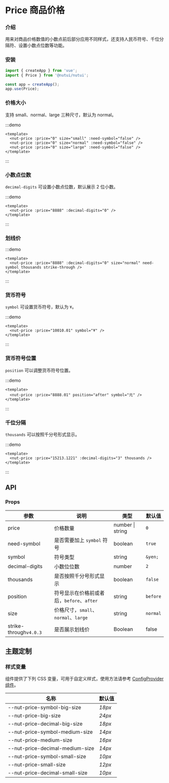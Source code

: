 # Price 商品价格

### 介绍

用来对商品价格数值的小数点前后部分应用不同样式，还支持人民币符号、千位分隔符、设置小数点位数等功能。

### 安装

```js
import { createApp } from 'vue';
import { Price } from '@nutui/nutui';

const app = createApp();
app.use(Price);
```

### 价格大小

支持 small、normal、large 三种尺寸，默认为 normal。

:::demo

```vue
<template>
  <nut-price :price="0" size="small" :need-symbol="false" />
  <nut-price :price="0" size="normal" :need-symbol="false" />
  <nut-price :price="0" size="large" :need-symbol="false" />
</template>
```

:::

### 小数点位数

`decimal-digits` 可设置小数点位数，默认展示 2 位小数。

:::demo

```vue
<template>
  <nut-price :price="8888" :decimal-digits="0" />
</template>
```

:::

### 划线价

:::demo

```vue
<template>
  <nut-price :price="8888" :decimal-digits="0" size="normal" need-symbol thousands strike-through />
</template>
```

:::

### 货币符号

`symbol` 可设置货币符号，默认为 `¥`。

:::demo

```vue
<template>
  <nut-price :price="10010.01" symbol="¥" />
</template>
```

:::

### 货币符号位置

`position` 可以调整货币符号位置。

:::demo

```vue
<template>
  <nut-price :price="8888.01" position="after" symbol="元" />
</template>
```

:::

### 千位分隔

`thousands` 可以按照千分号形式显示。

:::demo

```vue
<template>
  <nut-price :price="15213.1221" :decimal-digits="3" thousands />
</template>
```

:::

## API

### Props

| 参数                   | 说明                                      | 类型             | 默认值   |
| ---------------------- | ----------------------------------------- | ---------------- | -------- |
| price                  | 价格数量                                  | number \| string | `0`      |
| need-symbol            | 是否需要加上 `symbol` 符号                | boolean          | `true`   |
| symbol                 | 符号类型                                  | string           | `&yen;`  |
| decimal-digits         | 小数位位数                                | number           | `2`      |
| thousands              | 是否按照千分号形式显示                    | boolean          | `false`  |
| position               | 符号显示在价格前或者后，`before`、`after` | string           | `before` |
| size                   | 价格尺寸，`small`、`normal`、`large`      | string           | `normal` |
| strike-through`v4.0.3` | 是否展示划线价                            | Boolean          | false    |

## 主题定制

### 样式变量

组件提供了下列 CSS 变量，可用于自定义样式，使用方法请参考 [ConfigProvider 组件](#/zh-CN/component/configprovider)。

| 名称                            | 默认值 |
| ------------------------------- | ------ |
| --nut-price-symbol-big-size     | _18px_ |
| --nut-price-big-size            | _24px_ |
| --nut-price-decimal-big-size    | _18px_ |
| --nut-price-symbol-medium-size  | _14px_ |
| --nut-price-medium-size         | _16px_ |
| --nut-price-decimal-medium-size | _14px_ |
| --nut-price-symbol-small-size   | _10px_ |
| --nut-price-small-size          | _12px_ |
| --nut-price-decimal-small-size  | _10px_ |
